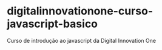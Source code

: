 # digitalinnovationone-curso-javascript-basico
Curso de introdução ao javascript da Digital Innovation One
